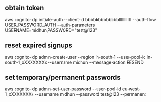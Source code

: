 ## obtain token
aws cognito-idp initiate-auth --client-id bbbbbbbbbbbbbllllllllllll --auth-flow USER_PASSWORD_AUTH --auth-parameters USERNAME=midhun,PASSWORD="test@123"
## reset expired signups
aws cognito-idp admin-create-user --region in-south-1 --user-pool-id in-south-1_xXXXXXXXx --username midhun --message-action RESEND
## set temporary/permanent passwords
aws cognito-idp admin-set-user-password --user-pool-id eu-west-1_xXXXXXXXx --username midhun --password test@123 --permanent